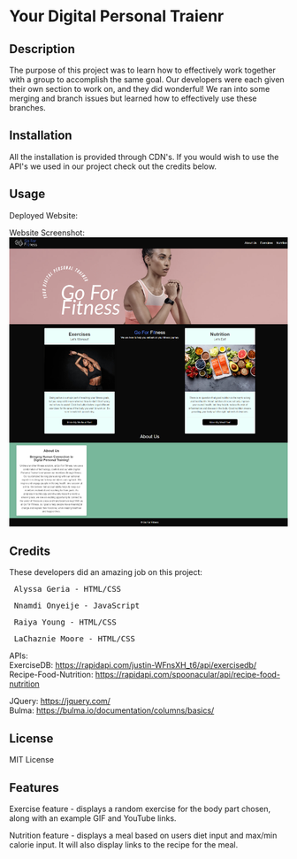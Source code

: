 # Your Digital Personal Traienr

## Description

The purpose of this project was to learn how to effectively work together with a group to accomplish the same goal. Our developers were each given their own section to work on, and they did wonderful! We ran into some merging and branch issues but learned how to effectively use these branches. 

<!-- Tell them about our project Mrs.Raiya. -->

## Installation

All the installation is provided through CDN's.
If you would wish to use the API's we used in our project check out the credits below.

## Usage

Deployed Website: 

Website Screenshot: 
![Website_Screenshot](assets/images/website%20Screenshot.png)

## Credits

These developers did an amazing job on this project:
<pre> Alyssa Geria - HTML/CSS </pre>
<pre> Nnamdi Onyeije - JavaScript </pre>
<pre> Raiya Young - HTML/CSS </pre>
<pre> LaChaznie Moore - HTML/CSS </pre>

APIs: <br>
ExerciseDB: https://rapidapi.com/justin-WFnsXH_t6/api/exercisedb/ <br>
Recipe-Food-Nutrition: https://rapidapi.com/spoonacular/api/recipe-food-nutrition

JQuery: https://jquery.com/ <br>
Bulma: https://bulma.io/documentation/columns/basics/

## License

MIT License

## Features

Exercise feature - displays a random exercise for the body part chosen, along with an example GIF and YouTube links.

Nutrition feature - displays a meal based on users diet input and max/min calorie input. It will also display links to the recipe for the meal.